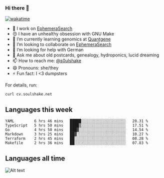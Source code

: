 ### Hi there 👋

[![wakatime](https://wakatime.com/badge/user/08339702-a231-40c4-8838-d449bd2ff951.svg)](https://wakatime.com/@08339702-a231-40c4-8838-d449bd2ff951)

<!--
**soulshake/soulshake** is a ✨ _special_ ✨ repository because its `README.md` (this file) appears on your GitHub profile.

Here are some ideas to get you started:

- 🔭 I’m currently working on ...
- 🌱 I’m currently learning ...
- 👯 I’m looking to collaborate on ...
- 🤔 I’m looking for help with ...
- 💬 Ask me about ...
- 📫 How to reach me: ...
- 😄 Pronouns: ...
- ⚡ Fun fact: ...
-->


- 🔭 I work on [EphemeraSearch](https://www.ephemerasearch.com/)
- 😍 I have an unhealthy obsession with GNU Make
- :dna: I’m currently learning genomics at [Quantgene](https://www.quantgene.com/)
- 👯 I’m looking to collaborate on [EphemeraSearch](https://www.ephemerasearch.com/)
- 🤔 I’m looking for help with German
- 💬 Ask me about old postcards, genealogy, hydroponics, lucid dreaming
- 📫 How to reach me: [@s0ulshake](https://twitter.com/soulshake)
- 😄 Pronouns: she/they
- ⚡ Fun fact: I <3 dumpsters

For details, run:

```
curl cv.soulshake.net
```

## Languages this week

<!--START_SECTION:waka-->

```text
YAML         6 hrs 46 mins   █████░░░░░░░░░░░░░░░░░░░░   20.31 %
TypeScript   5 hrs 50 mins   ████▒░░░░░░░░░░░░░░░░░░░░   17.51 %
Go           4 hrs 50 mins   ███▓░░░░░░░░░░░░░░░░░░░░░   14.54 %
Markdown     3 hrs 25 mins   ██▓░░░░░░░░░░░░░░░░░░░░░░   10.27 %
Terraform    2 hrs 45 mins   ██░░░░░░░░░░░░░░░░░░░░░░░   08.28 %
Makefile     2 hrs 36 mins   ██░░░░░░░░░░░░░░░░░░░░░░░   07.83 %
```

<!--END_SECTION:waka-->

## Languages all time
![Alt text](https://wakatime.com/share/@aj/6aa10b67-a5e9-4fb1-acaf-8692f4385172.svg)
